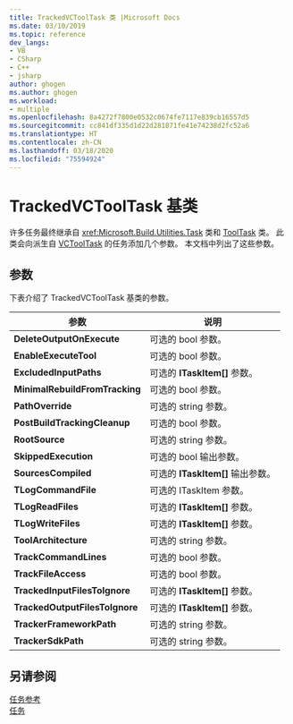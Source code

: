 ```yaml
---
title: TrackedVCToolTask 类 |Microsoft Docs
ms.date: 03/10/2019
ms.topic: reference
dev_langs:
- VB
- CSharp
- C++
- jsharp
author: ghogen
ms.author: ghogen
ms.workload:
- multiple
ms.openlocfilehash: 8a4272f7800e0532c0674fe7117e839cb16557d5
ms.sourcegitcommit: cc841df335d1d22d281871fe41e74238d2fc52a6
ms.translationtype: HT
ms.contentlocale: zh-CN
ms.lasthandoff: 03/18/2020
ms.locfileid: "75594924"
---
```

# <a name="trackedvctooltask-base-class"></a>TrackedVCToolTask 基类

许多任务最终继承自 <xref:Microsoft.Build.Utilities.Task> 类和 [ToolTask](/dotnet/api/microsoft.build.utilities.tooltask) 类。 此类会向派生自 [VCToolTask](../msbuild/vctooltask-base-class.md) 的任务添加几个参数。 本文档中列出了这些参数。

## <a name="parameters"></a>参数

下表介绍了 TrackedVCToolTask  基类的参数。

|参数|说明|
|---------------|-----------------|
|**DeleteOutputOnExecute**|可选的 bool  参数。|
|**EnableExecuteTool**|可选的 bool  参数。|
|**ExcludedInputPaths**|可选的 **ITaskItem[]** 参数。|
|**MinimalRebuildFromTracking**|可选的 bool  参数。|
|**PathOverride**|可选的 string  参数。|
|**PostBuildTrackingCleanup**|可选的 bool  参数。|
|**RootSource**|可选的 string  参数。|
|**SkippedExecution**|可选的 bool  输出参数。|
|**SourcesCompiled**|可选的 **ITaskItem[]** 输出参数。|
|**TLogCommandFile**|可选的 ITaskItem  参数。|
|**TLogReadFiles**|可选的 **ITaskItem[]** 参数。|
|**TLogWriteFiles**|可选的 **ITaskItem[]** 参数。|
|**ToolArchitecture**|可选的 string  参数。|
|**TrackCommandLines**|可选的 bool  参数。|
|**TrackFileAccess**|可选的 bool  参数。|
|**TrackedInputFilesToIgnore**|可选的 **ITaskItem[]** 参数。|
|**TrackedOutputFilesToIgnore**|可选的 **ITaskItem[]** 参数。|
|**TrackerFrameworkPath**|可选的 string  参数。|
|**TrackerSdkPath**|可选的 string  参数。|

## <a name="see-also"></a>另请参阅

[任务参考](../msbuild/msbuild-task-reference.md)<br/>
[任务](../msbuild/msbuild-tasks.md)
